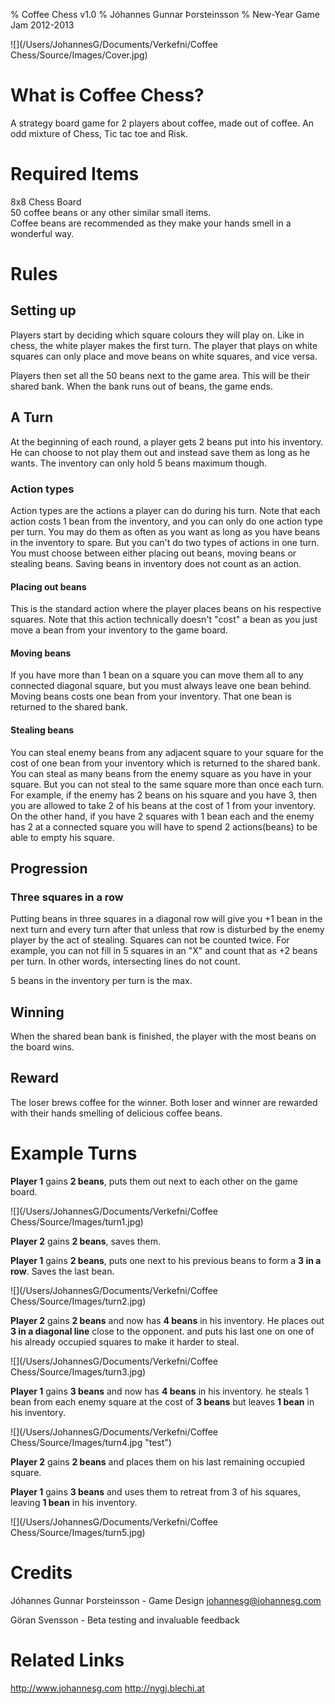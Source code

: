 % Coffee Chess v1.0
% Jóhannes Gunnar Þorsteinsson
% New-Year Game Jam 2012-2013

![](/Users/JohannesG/Documents/Verkefni/Coffee Chess/Source/Images/Cover.jpg)

# What is Coffee Chess?
A strategy board game for 2 players about coffee, made out of coffee. An odd mixture of Chess, Tic tac toe and Risk.

# Required Items
8x8 Chess Board  
50 coffee beans or any other similar small items.  
Coffee beans are recommended as they make your hands smell in a wonderful way.  

# Rules

## Setting up
Players start by deciding which square colours they will play on. Like in chess, the white player makes the first turn. The player that plays on white squares can only place and move beans on white squares, and vice versa.

Players then set all the 50 beans next to the game area. This will be their shared bank. When the bank runs out of beans, the game ends.

## A Turn
At the beginning of each round, a player gets 2 beans put into his inventory. He can choose to not play them out and instead save them as long as he wants. The inventory can only hold 5 beans maximum though.

### Action types
Action types are the actions a player can do during his turn. Note that each action costs 1 bean from the inventory, and you can only do one action type per turn. You may do them as often as you want as long as you have beans in the inventory to spare. But you can't do two types of actions in one turn. You must choose between either placing out beans, moving beans or stealing beans. Saving beans in inventory does not count as an action.

#### Placing out beans
This is the standard action where the player places beans on his respective squares. Note that this action technically doesn't "cost" a bean as you just move a bean from your inventory to the game board.

#### Moving beans
If you have more than 1 bean on a square you can move them all to any connected diagonal square, but you must always leave one bean behind. Moving beans costs one bean from your inventory. That one bean is returned to the shared bank.

#### Stealing beans
You can steal enemy beans from any adjacent square to your square for the cost of one bean from your inventory which is returned to the shared bank. You can steal as many beans from the enemy square as you have in your square. But you can not steal to the same square more than once each turn. For example, if the enemy has 2 beans on his square and you have 3, then you are allowed to take 2 of his beans at the cost of 1 from your inventory. On the other hand, if you have 2 squares with 1 bean each and the enemy has 2 at a connected square you will have to spend 2 actions(beans) to be able to empty his square.

## Progression

### Three squares in a row
Putting beans in three squares in a diagonal row will give you +1 bean in the next turn and every turn after that unless that row is disturbed by the enemy player by the act of stealing. Squares can not be counted twice. For example, you can not fill in 5 squares in an "X" and count that as +2 beans per turn. In other words, intersecting lines do not count.

5 beans in the inventory per turn is the max.

## Winning 
When the shared bean bank is finished, the player with the most beans on the board wins.
	
## Reward
The loser brews coffee for the winner. Both loser and winner are rewarded with their hands smelling of delicious coffee beans.

# Example Turns
**Player 1** gains **2 beans**, puts them out next to each other on the game board.

![](/Users/JohannesG/Documents/Verkefni/Coffee Chess/Source/Images/turn1.jpg)

**Player 2** gains **2 beans**, saves them.

**Player 1** gains **2 beans**, puts one next to his previous beans to form a **3 in a row**. Saves the last bean.

![](/Users/JohannesG/Documents/Verkefni/Coffee Chess/Source/Images/turn2.jpg)

**Player 2** gains **2 beans** and now has **4 beans** in his inventory. He places out **3 in a diagonal line** close to the opponent. and puts his last one on one of his already occupied squares to make it harder to steal.

![](/Users/JohannesG/Documents/Verkefni/Coffee Chess/Source/Images/turn3.jpg)

**Player 1** gains **3 beans** and now has **4 beans** in his inventory. he steals 1 bean from each enemy square at the cost of **3 beans** but leaves **1 bean** in his inventory.

![](/Users/JohannesG/Documents/Verkefni/Coffee Chess/Source/Images/turn4.jpg "test")

**Player 2** gains **2 beans** and places them on his last remaining occupied square.

**Player 1** gains **3 beans** and uses them to retreat from 3 of his squares, leaving **1 bean** in his inventory.

![](/Users/JohannesG/Documents/Verkefni/Coffee Chess/Source/Images/turn5.jpg)

# Credits
Jóhannes Gunnar Þorsteinsson - Game Design
johannesg@johannesg.com

Göran Svensson - Beta testing and invaluable feedback

# Related Links
http://www.johannesg.com
http://nygj.blechi.at